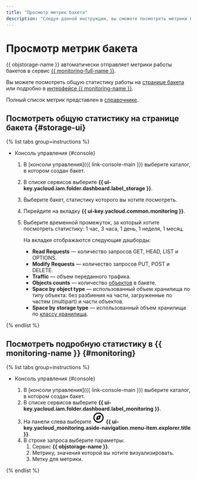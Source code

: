 ```yaml
---
title: "Просмотр метрик бакета"
description: "Следуя данной инструкции, вы сможете посмотреть метрики бакета."
---
```


# Просмотр метрик бакета

{{ objstorage-name }} автоматически отправляет метрики работы бакетов в сервис [{{ monitoring-full-name }}](../../../monitoring).

Вы можете посмотреть общую статистику работы на [странице бакета](#storage-ui) или подробно в [интерфейсе {{ monitoring-name }}](#monitoring).

Полный список метрик представлен в [справочнике](../../metrics.md).

## Посмотреть общую статистику на странице бакета {#storage-ui}

{% list tabs group=instructions %}

- Консоль управления {#console}

  1. В [консоли управления]({{ link-console-main }}) выберите каталог, в котором создан бакет.
  1. В списке сервисов выберите **{{ ui-key.yacloud.iam.folder.dashboard.label_storage }}**.
  1. Выберите бакет, статистику которого вы хотите посмотреть.
  1. Перейдите на вкладку **{{ ui-key.yacloud.common.monitoring }}**.
  1. Выберите временной промежуток, за который хотите посмотреть статистику: 1 час, 3 часа, 1 день, 1 неделя, 1 месяц. 

      На вкладке отображаются следующие дашборды:

     * **Read Requests** — количество запросов GET, HEAD, LIST и OPTIONS.
     * **Modify Requests** — количество запросов PUT, POST и DELETE.
     * **Traffic** — объем переданного трафика.
     * **Objects counts** — количество [объектов](../../concepts/object) в бакете.
     * **Space by object type** — использованный объем хранилища по типу объекта: без разбиения на части, загруженные по частям (multipart) и части объектов.
     * **Space by storage type** — использованный объем хранилища по [классу хранилища](../../concepts/storage-class).

{% endlist %}

## Посмотреть подробную статистику в {{ monitoring-name }} {#monitoring}

{% list tabs group=instructions %}

- Консоль управления {#console}

  1. В [консоли управления]({{ link-console-main }}) выберите каталог, в котором создан бакет.
  1. В списке сервисов выберите **{{ ui-key.yacloud.iam.folder.dashboard.label_monitoring }}**.
  1. На панели слева выберите ![image](../../../_assets/monitoring/concepts/visualization/legend-goto-chart.svg) **{{ ui-key.yacloud_monitoring.aside-navigation.menu-item.explorer.title }}**.
  1. В строке запроса выберите параметры:
      1. Сервис **{{ objstorage-name }}**.
      1. Метрику, значения которой вы хотите визуализировать.
      1. Метку для метрики.

{% endlist %}